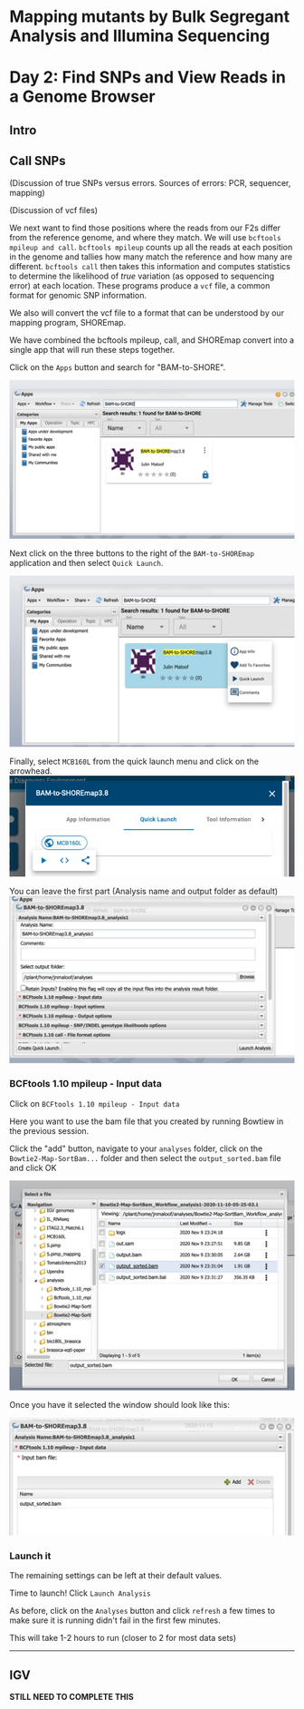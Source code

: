 # Mapping mutants by Bulk Segregant Analysis and Illumina Sequencing
# Day 2: Find SNPs and View Reads in a Genome Browser

## Intro

## Call SNPs

(Discussion of true SNPs versus errors.  Sources of errors: PCR, sequencer, mapping)

(Discussion of vcf files)

We next want to find those positions where the reads from our F2s differ from the reference genome, and where they match.  We will use `bcftools mpileup and call`.  `bcftools mpileup` counts up all the reads at each position in the genome and tallies how many match the reference and how many are different.  `bcftools call` then takes this information and computes statistics to determine the likelihood of _true_ variation (as opposed to sequencing error) at each location.  These programs produce a `vcf` file, a common format for genomic SNP information.

We also will convert the vcf file to a format that can be understood by our mapping program, SHOREmap.

We have combined the bcftools mpileup, call, and SHOREmap convert into a single app that will run these steps together.

Click on the `Apps` button and search for "BAM-to-SHORE".

![](figs/bam2shore-select.png)

Next click on the three buttons to the right of the `BAM-to-SHOREmap` application and then select `Quick Launch`.

![](figs/bam2shore-quicklaunch1.png)

Finally, select `MCB160L` from the quick launch menu and click on the arrowhead.
![](figs/bam2shore-quicklaunch2.png)

You can leave the first part (Analysis name and output folder as default)
![](figs/bam2shore-input1.png)

### BCFtools 1.10 mpileup - Input data

Click on `BCFtools 1.10 mpileup - Input data`

Here you want to use the bam file that you created by running Bowtiew in the previous session.  

Click the "add" button, navigate to your `analyses` folder, click on the `Bowtie2-Map-SortBam...` folder and then select the `output_sorted.bam` file and click OK

![](figs/bam2shore-input-bam.png)

Once you have it selected the window should look like this:

![](figs/bam2shore-input-bam2.png)

### Launch it

The remaining settings can be left at their default values.

Time to launch! Click `Launch Analysis`

As before, click on the `Analyses` button and click `refresh` a few times to make sure it is running didn't fail in the first few minutes.

This will take 1-2 hours to run (closer to 2 for most data sets)

---
 ## IGV

 __STILL NEED TO COMPLETE THIS__
